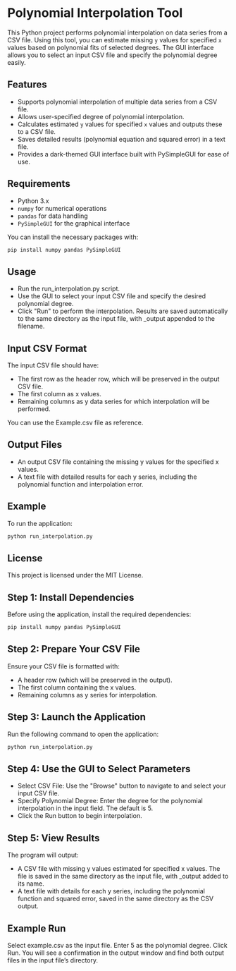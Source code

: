 # Polynomial Interpolation Tool

This Python project performs polynomial interpolation on data series from a CSV file. Using this tool, you can estimate missing `y` values for specified `x` values based on polynomial fits of selected degrees. The GUI interface allows you to select an input CSV file and specify the polynomial degree easily.

## Features
- Supports polynomial interpolation of multiple data series from a CSV file.
- Allows user-specified degree of polynomial interpolation.
- Calculates estimated `y` values for specified `x` values and outputs these to a CSV file.
- Saves detailed results (polynomial equation and squared error) in a text file.
- Provides a dark-themed GUI interface built with PySimpleGUI for ease of use.

## Requirements
- Python 3.x
- `numpy` for numerical operations
- `pandas` for data handling
- `PySimpleGUI` for the graphical interface

You can install the necessary packages with:
```bash
pip install numpy pandas PySimpleGUI
```
## Usage
- Run the run_interpolation.py script.
- Use the GUI to select your input CSV file and specify the desired polynomial degree.
- Click "Run" to perform the interpolation. Results are saved automatically to the same directory as the input file, with _output appended to the filename.

## Input CSV Format
The input CSV file should have:
- The first row as the header row, which will be preserved in the output CSV file.
- The first column as x values.
- Remaining columns as y data series for which interpolation will be performed.

You can use the Example.csv file as reference.

## Output Files
- An output CSV file containing the missing y values for the specified x values.
- A text file with detailed results for each y series, including the polynomial function and interpolation error.

## Example
To run the application:
```bash
python run_interpolation.py
```

## License
This project is licensed under the MIT License.

## Step 1: Install Dependencies
Before using the application, install the required dependencies:
```bash
pip install numpy pandas PySimpleGUI
```

## Step 2: Prepare Your CSV File
Ensure your CSV file is formatted with:

- A header row (which will be preserved in the output).
- The first column containing the x values.
- Remaining columns as y series for interpolation.

## Step 3: Launch the Application
Run the following command to open the application:

```bash
python run_interpolation.py
```

## Step 4: Use the GUI to Select Parameters
- Select CSV File: Use the "Browse" button to navigate to and select your input CSV file.
- Specify Polynomial Degree: Enter the degree for the polynomial interpolation in the input field. The default is 5.
- Click the Run button to begin interpolation.

## Step 5: View Results
The program will output:
- A CSV file with missing y values estimated for specified x values. The file is saved in the same directory as the input file, with _output added to its name.
- A text file with details for each y series, including the polynomial function and squared error, saved in the same directory as the CSV output.

## Example Run
Select example.csv as the input file.
Enter 5 as the polynomial degree.
Click Run. You will see a confirmation in the output window and find both output files in the input file’s directory.